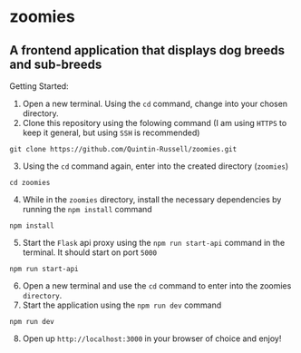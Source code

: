 # zoomies
## A frontend application that displays dog breeds and sub-breeds
<dl>
  <dt>
    Getting Started:
  </dt>
</dl> 

1. Open a new terminal. Using the `cd` command, change into your chosen directory.
2. Clone this repository using the folowing command (I am using `HTTPS` to keep it general, but using `SSH` is recommended)
  ```shell
  git clone https://github.com/Quintin-Russell/zoomies.git
  ```
3. Using the `cd` command again, enter into the created directory (`zoomies`)
  ```shell
  cd zoomies
  ```
4. While in the `zoomies` directory, install the necessary dependencies by running the `npm install` command
  ```shell
  npm install
  ```
5. Start the `Flask` api proxy using the `npm run start-api` command in the terminal. It should start on port `5000`
  ```shell
  npm run start-api
  ```
6. Open a new terminal and use the `cd` command to enter into the zoomies `directory`. 
7. Start the application using the `npm run dev` command
  ```shell
  npm run dev
  ```
8. Open up `http://localhost:3000` in your browser of choice and enjoy!
